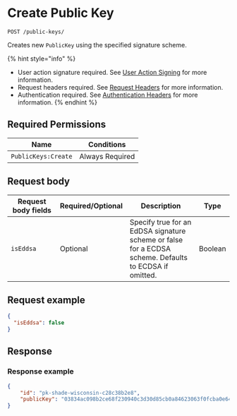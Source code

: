 # Create Public Key

`POST /public-keys/`

Creates new `PublicKey` using the specified signature scheme.

{% hint style="info" %}
* User action signature required. See [User Action Signing](../../../authentication/user-action-signing/) for more information.
* Request headers required. See [Request Headers](../../../../getting-started/request-headers.md) for more information.
* Authentication required. See [Authentication Headers](../../../../getting-started/request-headers.md#authentication-headers) for more information.
{% endhint %}

## Required Permissions

| Name                | Conditions      |
| ------------------- | --------------- |
| `PublicKeys:Create` | Always Required |

## Request body <a href="#request-body" id="request-body"></a>

<table><thead><tr><th width="173">Request body fields</th><th width="111">Required/Optional</th><th width="268">Description</th><th>Type</th></tr></thead><tbody><tr><td><code>isEddsa</code></td><td>Optional</td><td>Specify true for an EdDSA signature scheme or false for a ECDSA scheme. Defaults to ECDSA if omitted.</td><td>Boolean</td></tr></tbody></table>

## Request example <a href="#request-example.1" id="request-example.1"></a>

```JSON
{
  "isEddsa": false
}
```

## Response <a href="#response" id="response"></a>

### Response example <a href="#response-example" id="response-example"></a>

```json
{
    "id": "pk-shade-wisconsin-c28c38b2e8",
    "publicKey": "03834ac098b2ce68f230940c3d30d85cb0a84623063f0fcba0e64dacf5a825e91c",
}
```
